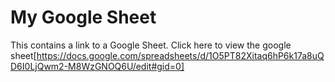 # My Google Sheet
This contains a link to a Google Sheet.
Click here to view the google sheet[https://docs.google.com/spreadsheets/d/1O5PT82Xitaq6hP6k17a8uQD6I0LjQwm2-M8WzGNOQ6U/edit#gid=0]
